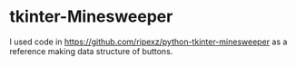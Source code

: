 # tkinter-Minesweeper

I used code in https://github.com/ripexz/python-tkinter-minesweeper
as a reference making data structure of buttons.
